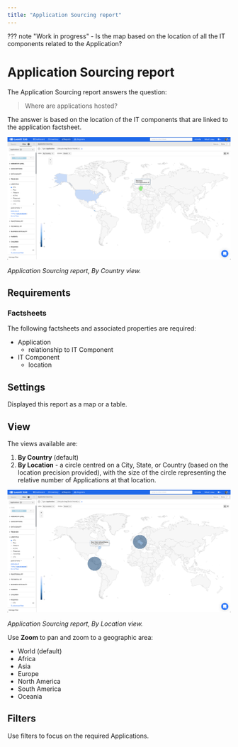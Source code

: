```yaml
---
title: "Application Sourcing report"
---
```


??? note "Work in progress"
    - Is the map based on the location of all the IT components related to the Application?

# Application Sourcing report

The Application Sourcing report answers the question:

>Where are applications hosted?

The answer is based on the location of the IT components that are linked to the application factsheet.


[![Application Sourcing](/assets/images/application-sourcing-country.png)](/assets/images/application-sourcing-country.png)

<!--
![](https://www.leanix.net/hubfs/2019%20LX%20Website/General/Illu/ia-countrymap-8-Col-XL.svg)
-->

*Application Sourcing report, By Country view.*

## Requirements

### Factsheets

The following factsheets and associated properties are required:

- Application    
    - relationship to IT Component
- IT Component
    - location

<!--
#### Tags 

- No tags are required for this report

#### Other requirements

- No other requirements
-->

## Settings

Displayed this report as a map or a table. 

## View

The views available are: 

1. **By Country** (default)
2. **By Location** - a circle centred on a City, State, or Country (based on the location precision provided), with the size of the circle representing the relative number of Applications at that location.


[![Application Sourcing](/assets/images/application-sourcing-location.png)](/assets/images/application-sourcing-location.png)

*Application Sourcing report, By Location view.*


Use **Zoom** to pan and zoom to a geographic area:

- World (default)
- Africa
- Asia
- Europe
- North America
- South America
- Oceania


## Filters

Use filters to focus on the required Applications.

<!--
## Editing

This report cannot be edited
-->
